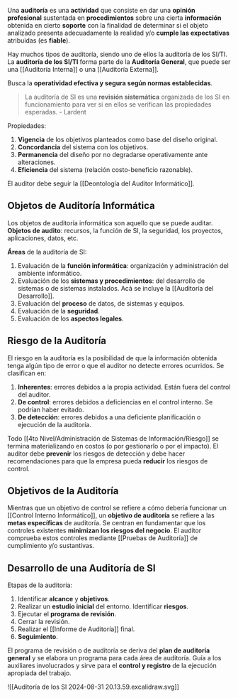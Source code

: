 Una **auditoría** es una **actividad** que consiste en dar una **opinión profesional** sustentada en **procedimientos** sobre una cierta **información** obtenida en cierto **soporte** con la finalidad de determinar si el objeto analizado presenta adecuadamente la realidad y/o **cumple las expectativas** atribuidas (es **fiable**).

Hay muchos tipos de auditoría, siendo uno de ellos la auditoría de los SI/TI. La **auditoría de los SI/TI** forma parte de la **Auditoría General**, que puede ser una [[Auditoría Interna]] o una [[Auditoría Externa]].

Busca la **operatividad efectiva y segura según normas establecidas**.

> La auditoría de SI es una **revisión sistemática** organizada de los SI en funcionamiento para ver si en ellos se verifican las propiedades esperadas. - Lardent

Propiedades:

1. **Vigencia** de los objetivos planteados como base del diseño original.
2. **Concordancia** del sistema con los objetivos.
3. **Permanencia** del diseño por no degradarse operativamente ante alteraciones.
4. **Eficiencia** del sistema (relación costo-beneficio razonable).

El auditor debe seguir la [[Deontología del Auditor Informático]].

## Objetos de Auditoría Informática

Los objetos de auditoría informática son aquello que se puede auditar. **Objetos de audito**: recursos, la función de SI, la seguridad, los proyectos, aplicaciones, datos, etc.

**Áreas** de la auditoría de SI:

1. Evaluación de la **función informática**: organización y administración del ambiente informático.
2. Evaluación de los **sistemas y procedimientos**: del desarrollo de sistemas o de sistemas instalados. Acá se incluye la [[Auditoría del Desarrollo]].
3. Evaluación del **proceso** de datos, de sistemas y equipos.
4. Evaluación de la **seguridad**.
5. Evaluación de los **aspectos legales**.

## Riesgo de la Auditoría

El riesgo en la auditoría es la posibilidad de que la información obtenida tenga algún tipo de error o que el auditor no detecte errores ocurridos. Se clasifican en:

1. **Inherentes**: errores debidos a la propia actividad. Están fuera del control del auditor.
2. **De control**: errores debidos a deficiencias en el control interno. Se podrían haber evitado.
3. **De detección**: errores debidos a una deficiente planificación o ejecución de la auditoría.

Todo [[4to Nivel/Administración de Sistemas de Información/Riesgo]] se termina materializando en costos (o por gestionarlo o por el impacto). El auditor debe **prevenir** los riesgos de detección y debe hacer recomendaciones para que la empresa pueda **reducir** los riesgos de control.

## Objetivos de la Auditoría

Mientras que un objetivo de control se refiere a cómo debería funcionar un [[Control Interno Informático]], un **objetivo de auditoría** se refiere a las **metas específicas** de auditoría. Se centran en fundamentar que los controles existentes **minimizan los riesgos del negocio**. El auditor comprueba estos controles mediante [[Pruebas de Auditoría]] de cumplimiento y/o sustantivas.

## Desarrollo de una Auditoría de SI

Etapas de la auditoría:

1. Identificar **alcance** y **objetivos**.
2. Realizar un **estudio inicial** del entorno. Identificar **riesgos**.
3. Ejecutar el **programa de revisión**.
4. Cerrar la revisión.
5. Realizar el [[Informe de Auditoría]] final.
6. **Seguimiento**.

El programa de revisión o de auditoría se deriva del **plan de auditoría general** y se elabora un programa para cada área de auditoría. Guía a los auxiliares involucrados y sirve para el **control y registro** de la ejecución apropiada del trabajo.

![[Auditoría de los SI 2024-08-31 20.13.59.excalidraw.svg]]
